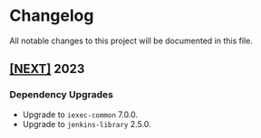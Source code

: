 # Changelog

All notable changes to this project will be documented in this file.

## [[NEXT]](https://github.com/iExecBlockchainComputing/tee-worker-post-compute/releases/tag/vNEXT) 2023

### Dependency Upgrades
* Upgrade to `iexec-common` 7.0.0.
* Upgrade to `jenkins-library` 2.5.0.
